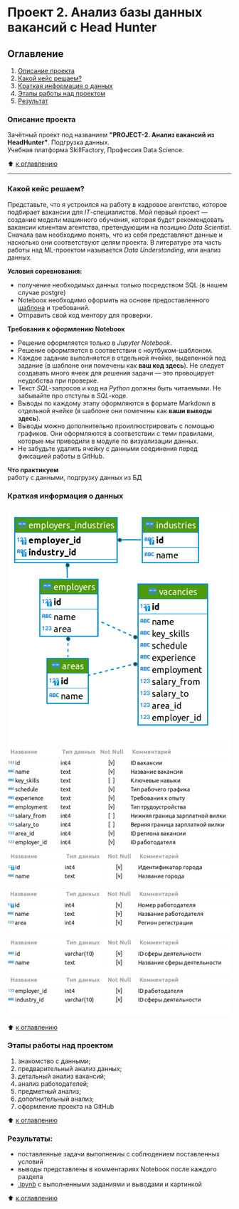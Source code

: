# Проект 2. Анализ базы данных вакансий c Head Hunter
<a id="section0"></a>
## Оглавление  
1. <a href ="#section1">Описание проекта</a><br> 
2. <a href ="#section2">Какой кейс решаем?</a><br>
3. <a href ="#section3">Краткая информация о данных</a><br>
4. <a href ="#section4">Этапы работы над проектом</a><br>
5. <a href ="#section5">Результат</a><br>


<a id="section1"></a>
### Описание проекта    
Зачётный проект под названием **"PROJECT-2. Анализ вакансий из HeadHunter"**. Подгрузка данных.  
Учебная платформа SkillFactory, Профессия Data Science.  

:arrow_up: <a href ="#section0">к оглавлению</a><br>
***

<a id="section2"></a>
### Какой кейс решаем?    
Представьте, что я устроился на работу в кадровое агентство, которое подбирает вакансии для *IT*-специалистов. Мой первый проект — создание модели машинного обучения, которая будет рекомендовать вакансии клиентам агентства, претендующим на позицию *Data Scientist*. Сначала вам необходимо понять, что из себя представляют данные и насколько они соответствуют целям проекта. В литературе эта часть работы над ML-проектом называется *Data Understanding*, или анализ данных.

**Условия соревнования:**  
- получение необходимых данных только посредством SQL (в нашем случае postgre)
- Notebooк необходимо оформить на основе предоставленного [шаблона](https://lms-cdn.skillfactory.ru/assets/courseware/v1/a39c1eedaae738f78d85c950f78223fa/asset-v1:SkillFactory+DSPR-2.0+14JULY2021+type@asset+block/Project_2_%D0%9D%D0%BE%D1%83%D1%82%D0%B1%D1%83%D0%BA_%D1%88%D0%B0%D0%B1%D0%BB%D0%BE%D0%BD.ipynb) и требований.
- Отправить свой код ментору для проверки.

**Требования к оформлению Notebooк**     

* Решение оформляется только в *Jupyter Notebook*.
* Решение оформляется в соответствии с ноутбуком-шаблоном.
* Каждое задание выполняется в отдельной ячейке, выделенной под задание (в шаблоне они помечены как **ваш код здесь**). Не следует создавать много ячеек для решения задачи — это провоцирует неудобства при проверке.
* Текст *SQL*-запросов и код на *Python* должны быть читаемыми. Не забывайте про отступы в *SQL*-коде.
* Выводы по каждому этапу оформляются в формате Markdown в отдельной ячейке (в шаблоне они помечены как **ваши выводы здесь**).
* Выводы можно дополнительно проиллюстрировать с помощью графиков. Они оформляются в соответствии с теми правилами, которые мы приводили в модуле по визуализации данных.
* Не забудьте удалить ячейку с данными соединения перед фиксацией работы в GitHub.


**Что практикуем**     
работу с данными, подгрузку данных из БД

<a id="section3"></a>
### Краткая информация о данных
![Схема данных](readme_images/image.png)  
![Таблица VACANCIES](readme_images/image-1.png)    
![Таблица AREAS](readme_images/image-2.png)  
![Таблица EMPLOYERS](readme_images/image-3.png)  
![Таблица INDUSTRIES](readme_images/image-4.png)  
![Таблица EMPOYERS_INDUSTRIES](readme_images/image-5.png)

  
:arrow_up: <a href ="#section0">к оглавлению</a><br>

<a id="section4"></a>
### Этапы работы над проектом  

1. знакомство с данными;
2. предварительный анализ данных;
3. детальный анализ вакансий;
4. анализ работодателей;
5. предметный анализ;
6. дополнительный анализ;
7. оформление проекта на GitHub

:arrow_up: <a href ="#section0">к оглавлению</a><br>

<a id="section5"></a>
### Результаты:  
* поставленные задачи выполнениы с соблюдением поставленных условий
* выводы представлены в комментариях Notebooк после каждого раздела
* [.ipynb](https://nbviewer.org/github/Ruslan-Lis/Skill_Factory/blob/a4f40b57f185d2d3dcf762c09cabee0ab7f75133/PROJECT-1/Project-1%20%7C%20Ruslan%20Lisin%20%7C%20Analysis%20of%20resumes%20from%20HeadHunter.ipynb) с выполненными заданиями и выводами и картинкой

:arrow_up: <a href ="#section0">к оглавлению</a><br>
